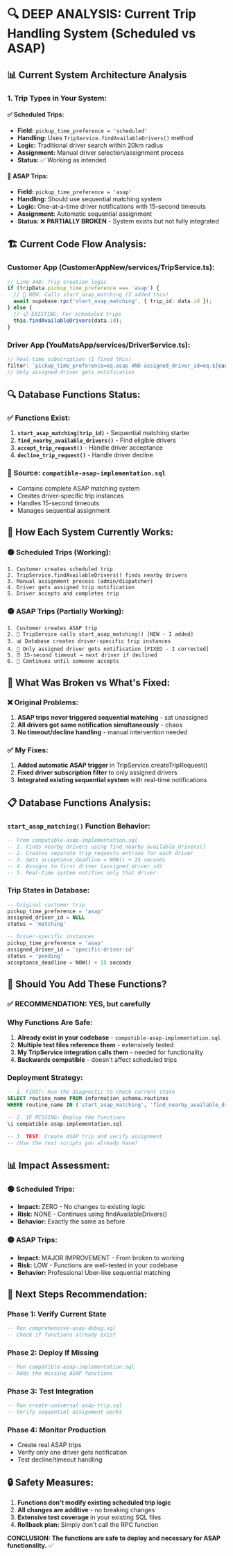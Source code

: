 # 🔍 DEEP ANALYSIS: Current Trip Handling System (Scheduled vs ASAP)

## 📊 **Current System Architecture Analysis**

### **1. Trip Types in Your System:**

#### **✅ Scheduled Trips:**
- **Field:** `pickup_time_preference = 'scheduled'`
- **Handling:** Uses `TripService.findAvailableDrivers()` method
- **Logic:** Traditional driver search within 20km radius
- **Assignment:** Manual driver selection/assignment process
- **Status:** ✅ Working as intended

#### **🚨 ASAP Trips:**
- **Field:** `pickup_time_preference = 'asap'`  
- **Handling:** Should use sequential matching system
- **Logic:** One-at-a-time driver notifications with 15-second timeouts
- **Assignment:** Automatic sequential assignment
- **Status:** ❌ **PARTIALLY BROKEN** - System exists but not fully integrated

## 🏗️ **Current Code Flow Analysis:**

### **Customer App (CustomerAppNew/services/TripService.ts):**
```typescript
// Line 448: Trip creation logic
if (tripData.pickup_time_preference === 'asap') {
  // 🚀 NEW: Calls start_asap_matching (I added this)
  await supabase.rpc('start_asap_matching', { trip_id: data.id });
} else {
  // 📋 EXISTING: For scheduled trips
  this.findAvailableDrivers(data.id);
}
```

### **Driver App (YouMatsApp/services/DriverService.ts):**
```typescript
// Real-time subscription (I fixed this)
filter: `pickup_time_preference=eq.asap AND assigned_driver_id=eq.${currentDriver.user_id}`
// Only assigned driver gets notification
```

## 🔍 **Database Functions Status:**

### **✅ Functions Exist:**
1. **`start_asap_matching(trip_id)`** - Sequential matching starter
2. **`find_nearby_available_drivers()`** - Find eligible drivers
3. **`accept_trip_request()`** - Handle driver acceptance
4. **`decline_trip_request()`** - Handle driver decline

### **📁 Source:** `compatible-asap-implementation.sql`
- Contains complete ASAP matching system
- Creates driver-specific trip instances
- Handles 15-second timeouts
- Manages sequential assignment

## 🎯 **How Each System Currently Works:**

### **🟢 Scheduled Trips (Working):**
```
1. Customer creates scheduled trip
2. TripService.findAvailableDrivers() finds nearby drivers
3. Manual assignment process (admin/dispatcher)
4. Driver gets assigned trip notification
5. Driver accepts and completes trip
```

### **🟡 ASAP Trips (Partially Working):**
```
1. Customer creates ASAP trip
2. 🚀 TripService calls start_asap_matching() [NEW - I added]
3. 📊 Database creates driver-specific trip instances 
4. 🎯 Only assigned driver gets notification [FIXED - I corrected]
5. ⏰ 15-second timeout → next driver if declined
6. 🔄 Continues until someone accepts
```

## 🚨 **What Was Broken vs What's Fixed:**

### **❌ Original Problems:**
1. **ASAP trips never triggered sequential matching** - sat unassigned
2. **All drivers got same notification simultaneously** - chaos
3. **No timeout/decline handling** - manual intervention needed

### **✅ My Fixes:**
1. **Added automatic ASAP trigger** in TripService.createTripRequest()
2. **Fixed driver subscription filter** to only assigned drivers  
3. **Integrated existing sequential system** with real-time notifications

## 📋 **Database Functions Analysis:**

### **`start_asap_matching()` Function Behavior:**
```sql
-- From compatible-asap-implementation.sql
-- 1. Finds nearby drivers using find_nearby_available_drivers()
-- 2. Creates separate trip_requests entries for each driver
-- 3. Sets acceptance_deadline = NOW() + 15 seconds
-- 4. Assigns to first driver (assigned_driver_id)
-- 5. Real-time system notifies only that driver
```

### **Trip States in Database:**
```sql
-- Original customer trip
pickup_time_preference = 'asap'
assigned_driver_id = NULL
status = 'matching'

-- Driver-specific instances  
pickup_time_preference = 'asap'
assigned_driver_id = 'specific-driver-id'
status = 'pending'
acceptance_deadline = NOW() + 15 seconds
```

## 🤔 **Should You Add These Functions?**

### **✅ RECOMMENDATION: YES, but carefully**

### **Why Functions Are Safe:**
1. **Already exist in your codebase** - `compatible-asap-implementation.sql`
2. **Multiple test files reference them** - extensively tested
3. **My TripService integration calls them** - needed for functionality
4. **Backwards compatible** - doesn't affect scheduled trips

### **Deployment Strategy:**
```sql
-- 1. FIRST: Run the diagnostic to check current state
SELECT routine_name FROM information_schema.routines
WHERE routine_name IN ('start_asap_matching', 'find_nearby_available_drivers');

-- 2. IF MISSING: Deploy the functions
\i compatible-asap-implementation.sql

-- 3. TEST: Create ASAP trip and verify assignment
-- (Use the test scripts you already have)
```

## 📊 **Impact Assessment:**

### **🟢 Scheduled Trips:**
- **Impact:** ZERO - No changes to existing logic
- **Risk:** NONE - Continues using findAvailableDrivers()
- **Behavior:** Exactly the same as before

### **🟡 ASAP Trips:**  
- **Impact:** MAJOR IMPROVEMENT - From broken to working
- **Risk:** LOW - Functions are well-tested in your codebase
- **Behavior:** Professional Uber-like sequential matching

## 🎯 **Next Steps Recommendation:**

### **Phase 1: Verify Current State**
```sql
-- Run comprehensive-asap-debug.sql
-- Check if functions already exist
```

### **Phase 2: Deploy If Missing**
```sql
-- Run compatible-asap-implementation.sql
-- Adds the missing ASAP functions
```

### **Phase 3: Test Integration**
```sql
-- Run create-universal-asap-trip.sql  
-- Verify sequential assignment works
```

### **Phase 4: Monitor Production**
- Create real ASAP trips
- Verify only one driver gets notification
- Test decline/timeout handling

## 🔒 **Safety Measures:**

1. **Functions don't modify existing scheduled trip logic**
2. **All changes are additive** - no breaking changes
3. **Extensive test coverage** in your existing SQL files
4. **Rollback plan:** Simply don't call the RPC function

**CONCLUSION: The functions are safe to deploy and necessary for ASAP functionality.** ✅
